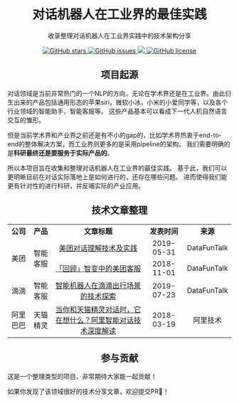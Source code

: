 <h1 align="center">对话机器人在工业界的最佳实践</h1>
<p align="center">收录整理对话机器人在工业界实践中的技术架构分享</p>

<p align="center">
  <a href="https://github.com/nghuyong/practice-of-dialogue/stargazers">
    <img src="https://img.shields.io/github/stars/nghuyong/practice-of-dialogue.svg?colorA=orange&colorB=orange&logo=github"
         alt="GitHub stars">
  </a>
  <a href="https://github.com/nghuyong/practice-of-dialogue/issues">
        <img src="https://img.shields.io/github/issues/nghuyong/practice-of-dialogue.svg"
             alt="GitHub issues">
  </a>
  <a href="https://github.com/nghuyong/practice-of-dialogue/">
        <img src="https://img.shields.io/github/last-commit/nghuyong/practice-of-dialogue.svg">
  </a>
  <a href="https://github.com/nghuyong/practice-of-dialogue/blob/master/LICENSE">
        <img src="https://img.shields.io/github/license/nghuyong/practice-of-dialogue.svg"
             alt="GitHub license">
  </a>
</p>

<h2 align="center">项目起源</h2>
对话领域是当前非常热门的一个NLP的方向，无论在学术界还是在工业界。由此衍生出来的产品包括通用形态的苹果siri，微软小冰，小米的小爱同学等，以及各个行业领域的智能助手，智能客服等。
这些产品基本可以看成下一代人机自然语言交互的雏形。

但是当前学术界和产业界之前还是有不小的gap的，比如学术界热衷于end-to-end的整体解决方案，而工业界则更多的是采用pipeline的架构。
我们需要明确的是**科研最终还是要服务于实际产品的**。

所以本项目旨在收集和整理对话机器人在工业界的最佳实践。
基于此，我们可以更明晰目前在对话实际落地上是如何进行的，还存在哪些问题。
进而使得我们能更有针对性的进行科研，并反哺实际的产业应用。

<h2 align="center">技术文章整理</h2>

<table>
   <tr>
      <td  align="center"><b>公司</b></td>
      <td  align="center"><b>产品</b></td>
      <td  align="center"><b>文章标题</b></td>
      <td  align="center"><b>发表时间</b></td>
      <td  align="center"><b>来源</b></td>
   </tr>
   <tr>
      <td  align="center" rowspan="2">美团</td>
      <td  align="center" rowspan="2">智能客服</td>
      <td  align="center"><a href="https://mp.weixin.qq.com/s/UH7r3oh4M4_qkqtIE1dGPw">美团对话理解技术及实践</a></td>
      <td  align="center">2019-05-31</td>
      <td  align="center">DataFunTalk</td>
   </tr>
   <tr>
      <td  align="center"><a href="https://mp.weixin.qq.com/s/oU2FbqJEqnx4qp1HOmsuYA">「回顾」智变中的美团客服</a></td>
      <td  align="center">2018-11-01</td>
      <td  align="center">DataFunTalk</td>
   </tr>
   <tr>
      <td  align="center">滴滴</td>
      <td  align="center">智能客服</td>
      <td  align="center"><a href="https://mp.weixin.qq.com/s/MSy8OHzR3avObmOq9uSSFQ">智能机器人在滴滴出行场景的技术探索</a></td>
      <td  align="center">2019-07-23</td>
      <td  align="center">DataFunTalk</td>
   </tr>
   <tr>
      <td  align="center">阿里巴巴</td>
      <td  align="center">天猫精灵</td>
      <td  align="center"><a href="https://mp.weixin.qq.com/s/Db6Am-bAyufg3m67Ta5GBQ">当你和天猫精灵对话时，它在想什么？阿里智能对话技术深度解读</a></td>
      <td  align="center">2018-03-19</td>
      <td  align="center">阿里技术</td>
   </tr>
</table>


<h2 align="center">参与贡献</h2>
这是一个整理类型的项目，非常期待大家能一起贡献！

如果你发现了该领域很好的技术分享文章，欢迎提交PR👏！
